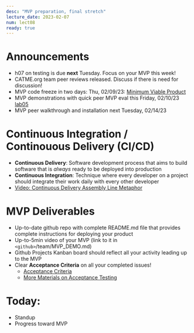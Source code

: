 ```yaml
---
desc: "MVP preparation, final stretch"
lecture_date: 2023-02-07
num: lect08
ready: true
---
```


# Announcements
* h07 on testing is due **next** Tuesday. Focus on your MVP this week!  
* CATME.org team peer reviews released. Discuss if there is need for discussion! 
* MVP code freeze in two days: Thu, 02/09/23: [Minimum Viable Product](https://en.wikipedia.org/wiki/Minimum_viable_product)
* MVP demonstrations with quick peer MVP eval this Friday, 02/10/23 [lab05](https://ucsb-cs148.github.io/w23/lab/lab05/)
* MVP peer walkthrough and installation next Tuesday, 02/14/23 

# Continuous Integration / Continouous Delivery (CI/CD) 

* **Continuous Delivery**: Software development process that aims to build software that is *always* ready to be deployed into production
* **Continuous Integration**: Technique where every developer on a project should integrate their work daily with every other developer
* [Video: Continuous Delivery Assembly Line Metaphor](http://www.youtube.com/watch?v=SIaVsG7m8n4)

# MVP Deliverables

* Up-to-date github repo with complete README.md file that provides complete instructions for deploying your product
* Up-to-5min video of your MVP (link to it in `<github>`/team/MVP_DEMO.md) 
* Github Projects Kanban board should reflect all your activity leading up to the MVP 
* Clear **Acceptance Criteria** on all your completed issues! 
    - [Acceptance Criteria](https://www.productplan.com/glossary/acceptance-criteria/)
    - [More Materials on Acceptance Testing](https://ucsb-cs148.github.io/topics/testing_acceptance/)


# Today:

* Standup
* Progress toward MVP
